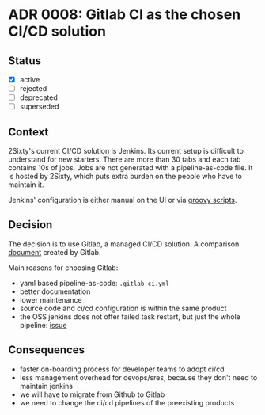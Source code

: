 <!-- File format adr/adr-0000-project-keyword-YYYY-MM-DD.md -->

# ADR 0008: Gitlab CI as the chosen CI/CD solution

## Status

- [x] active
- [ ] rejected
- [ ] deprecated
- [ ] superseded

## Context

2Sixty's current CI/CD solution is Jenkins. Its current setup is difficult to understand for new starters. There are more than 30 tabs and each tab contains 10s of jobs. Jobs are not generated with a pipeline-as-code file. It is hosted by 2Sixty, which puts extra burden on the people who have to maintain it.

Jenkins' configuration is either manual on the UI or via [groovy scripts](https://wiki.jenkins.io/display/JENKINS/Post-initialization+script).

## Decision

The decision is to use Gitlab, a managed CI/CD solution.
A comparison [document](https://about.gitlab.com/devops-tools/jenkins-vs-gitlab.html) created by Gitlab.

Main reasons for choosing Gitlab:

- yaml based pipeline-as-code: `.gitlab-ci.yml`
- better documentation
- lower maintenance
- source code and ci/cd configuration is within the same product
- the OSS jenkins does not offer failed task restart, but just the whole pipeline: [issue](https://issues.jenkins-ci.org/browse/JENKINS-33846)

## Consequences

- faster on-boarding process for developer teams to adopt ci/cd
- less management overhead for devops/sres, because they don't need to maintain jenkins
- we will have to migrate from Github to Gitlab
- we need to change the ci/cd pipelines of the preexisting products


